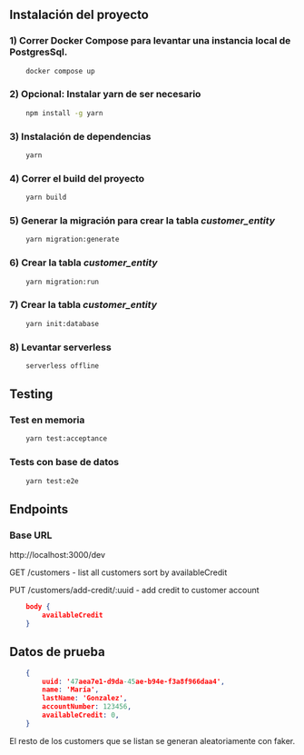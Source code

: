 ## Instalación del proyecto

### 1) Correr Docker Compose para levantar una instancia local de PostgresSql.

``` bash
    docker compose up
```

### 2) Opcional: Instalar yarn de ser necesario

``` bash
    npm install -g yarn
```

### 3) Instalación de dependencias

``` bash
    yarn
```

### 4) Correr el build del proyecto

``` bash
    yarn build
```

### 5) Generar la migración para crear la tabla *customer_entity*

``` bash
    yarn migration:generate
```

### 6) Crear la tabla *customer_entity*

``` bash
    yarn migration:run
```

### 7) Crear la tabla *customer_entity*

``` bash
    yarn init:database
```

### 8) Levantar serverless

``` bash
    serverless offline
```

## Testing

### Test en memoria

``` bash
    yarn test:acceptance
```

### Tests con base de datos

``` bash
    yarn test:e2e
```

## Endpoints

### Base URL

http://localhost:3000/dev

GET /customers - list all customers sort by availableCredit

PUT /customers/add-credit/:uuid - add credit to customer account

``` json
    body {
        availableCredit
    }
```

## Datos de prueba

``` json
    {
        uuid: '47aea7e1-d9da-45ae-b94e-f3a8f966daa4',
        name: 'María',
        lastName: 'Gonzalez',
        accountNumber: 123456,
        availableCredit: 0,
    }
```

El resto de los customers que se listan se generan aleatoriamente con faker.
